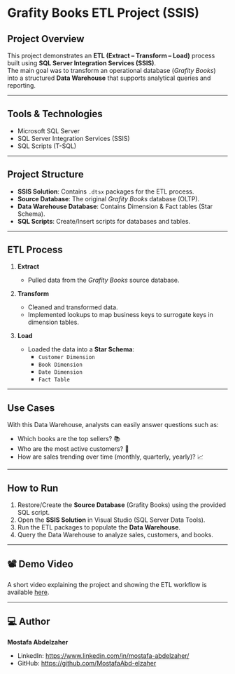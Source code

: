 # Grafity Books ETL Project (SSIS)

## Project Overview
This project demonstrates an **ETL (Extract – Transform – Load)** process built using **SQL Server Integration Services (SSIS)**.  
The main goal was to transform an operational database (*Grafity Books*) into a structured **Data Warehouse** that supports analytical queries and reporting.

---

## Tools & Technologies
- Microsoft SQL Server
- SQL Server Integration Services (SSIS)
- SQL Scripts (T-SQL)

---

## Project Structure
- **SSIS Solution**: Contains `.dtsx` packages for the ETL process.  
- **Source Database**: The original *Grafity Books* database (OLTP).  
- **Data Warehouse Database**: Contains Dimension & Fact tables (Star Schema).  
- **SQL Scripts**: Create/Insert scripts for databases and tables.

---

## ETL Process
1. **Extract**  
   - Pulled data from the *Grafity Books* source database.  

2. **Transform**  
   - Cleaned and transformed data.  
   - Implemented lookups to map business keys to surrogate keys in dimension tables.  

3. **Load**  
   - Loaded the data into a **Star Schema**:  
     - `Customer Dimension`  
     - `Book Dimension`  
     - `Date Dimension`  
     - `Fact Table`  

---

## Use Cases
With this Data Warehouse, analysts can easily answer questions such as:  
- Which books are the top sellers? 📚  
- Who are the most active customers? 👥  
- How are sales trending over time (monthly, quarterly, yearly)? 📈  

---

## How to Run
1. Restore/Create the **Source Database** (Grafity Books) using the provided SQL script.  
2. Open the **SSIS Solution** in Visual Studio (SQL Server Data Tools).  
3. Run the ETL packages to populate the **Data Warehouse**.  
4. Query the Data Warehouse to analyze sales, customers, and books.

---

## 📽️ Demo Video
A short video explaining the project and showing the ETL workflow is available [here](https://www.linkedin.com/posts/mostafa-abdelzaher_dataengineering-etl-ssis-activity-7367959442304172032-N7Ug?utm_source=share&utm_medium=member_desktop&rcm=ACoAAEVHA8wB_mXG5dC5J3ayO2HtqI-pwqAsrXE).

---

## 💻 Author
**Mostafa Abdelzaher**  
- LinkedIn: https://www.linkedin.com/in/mostafa-abdelzaher/ 
- GitHub: https://github.com/MostafaAbd-elzaher
